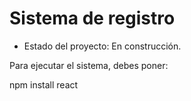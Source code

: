 <h1>Sistema de registro</h1>

- Estado del proyecto: En construcción.

Para ejecutar el sistema, debes poner:

npm install react
